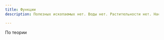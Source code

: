 ```yaml
---
title: Функции
description: Полезных ископаемых нет. Воды нет. Растительности нет. Населена роботами.

---
```


По теории
